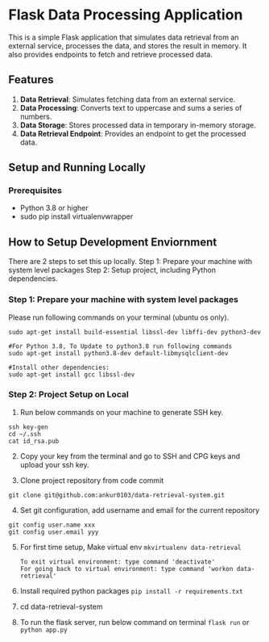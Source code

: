 # Flask Data Processing Application

This is a simple Flask application that simulates data retrieval from an external service, processes the data, and
stores the result in memory. It also provides endpoints to fetch and retrieve processed data.

## Features

1. **Data Retrieval**: Simulates fetching data from an external service.
2. **Data Processing**: Converts text to uppercase and sums a series of numbers.
3. **Data Storage**: Stores processed data in temporary in-memory storage.
4. **Data Retrieval Endpoint**: Provides an endpoint to get the processed data.

## Setup and Running Locally

### Prerequisites

- Python 3.8 or higher
- sudo pip install virtualenvwrapper

## How to Setup Development Enviornment

There are 2 steps to set this up locally.
Step 1: Prepare your machine with system level packages
Step 2: Setup project, including Python dependencies.

### Step 1: Prepare your machine with system level packages

Please run following commands on your terminal (ubuntu os only).
```
sudo apt-get install build-essential libssl-dev libffi-dev python3-dev

#For Python 3.8, To Update to python3.8 run following commands
sudo apt-get install python3.8-dev default-libmysqlclient-dev

#Install other dependencies:
sudo apt-get install gcc libssl-dev
```

### Step 2: Project Setup on Local

1. Run below commands on your machine to generate SSH key.
```
ssh key-gen
cd ~/.ssh
cat id_rsa.pub
```
2. Copy your key from the terminal and go to SSH and CPG keys and upload your ssh key.

3. Clone project repository from code commit
```commandline
git clone git@github.com:ankur0103/data-retrieval-system.git
```
4. Set git configuration, add username and email for the current repository
```commandline
git config user.name xxx
git config user.email yyy
```

5. For first time setup, Make virtual env `mkvirtualenv data-retrieval`
    ```
    To exit virtual environment: type command 'deactivate'
    For going back to virtual environment: type command 'workon data-retrieval'
    ```
   
6. Install required python packages
   `pip install -r requirements.txt`

7. cd data-retrieval-system

8. To run the flask server, run below command on terminal
    `flask run` or `python app.py`